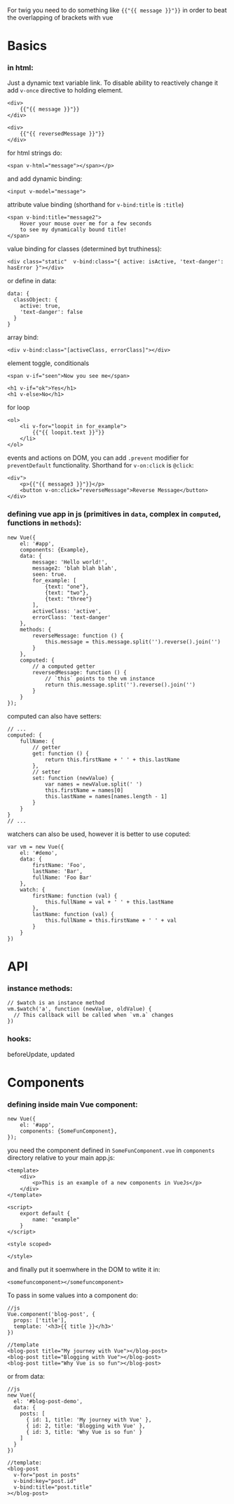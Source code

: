For twig you need to do something like `{{"{{ message }}"}}` in order to beat the overlapping of brackets with vue

# Basics

### in html:

Just a dynamic text variable link. To disable ability to reactively change it add `v-once` directive to holding element.
```
<div>
    {{"{{ message }}"}}
</div>

<div>
    {{"{{ reversedMessage }}"}}
</div>
```

for html strings do:
```
<span v-html="message"></span></p>
```


and add dynamic binding:
```
<input v-model="message">
```

attribute value binding (shorthand for `v-bind:title` is `:title`)
```
<span v-bind:title="message2">
    Hover your mouse over me for a few seconds
    to see my dynamically bound title!
</span>
```

value binding for classes (determined byt truthiness):
```
<div class="static"  v-bind:class="{ active: isActive, 'text-danger': hasError }"></div>
```
or define in data:
```
data: {
  classObject: {
    active: true,
    'text-danger': false
  }
}
```
array bind:
```
<div v-bind:class="[activeClass, errorClass]"></div>
```


element toggle, conditionals
```
<span v-if="seen">Now you see me</span>

<h1 v-if="ok">Yes</h1>
<h1 v-else>No</h1>
```

for loop
```
<ol>
    <li v-for="loopit in for_example">
        {{"{{ loopit.text }}"}}
    </li>
</ol>
```

events and actions on DOM, you can add `.prevent` modifier for `preventDefault` functionality. Shorthand for `v-on:click` is `@click`:
```
<div">
    <p>{{"{{ message3 }}"}}</p>
    <button v-on:click="reverseMessage">Reverse Message</button>
</div>
```


### defining vue app in js (primitives in `data`, complex in `computed`, functions in `methods`):

```
new Vue({
    el: '#app',
    components: {Example},
    data: {
        message: 'Hello world!',
        message2: 'blah blah blah',
        seen: true.
        for_example: [
            {text: "one"},
            {text: "two"},
            {text: "three"}
        ],
        activeClass: 'active',
        errorClass: 'text-danger'
    },
    methods: {
        reverseMessage: function () {
            this.message = this.message.split('').reverse().join('')
        }
    },
    computed: {
        // a computed getter
        reversedMessage: function () {
            // `this` points to the vm instance
            return this.message.split('').reverse().join('')
        }
    }
});
```
computed can also have setters:
```
// ...
computed: {
    fullName: {
        // getter
        get: function () {
            return this.firstName + ' ' + this.lastName
        },
        // setter
        set: function (newValue) {
            var names = newValue.split(' ')
            this.firstName = names[0]
            this.lastName = names[names.length - 1]
        }
    }
}
// ...
```



watchers can also be used, however it is better to use coputed:
```
var vm = new Vue({
    el: '#demo',
    data: {
        firstName: 'Foo',
        lastName: 'Bar',
        fullName: 'Foo Bar'
    },
    watch: {
        firstName: function (val) {
            this.fullName = val + ' ' + this.lastName
        },
        lastName: function (val) {
            this.fullName = this.firstName + ' ' + val
        }
    }
})
```


# API

### instance methods:
```
// $watch is an instance method
vm.$watch('a', function (newValue, oldValue) {
  // This callback will be called when `vm.a` changes
})
```
### hooks:
beforeUpdate, updated

# Components

### defining inside main Vue component:
```
new Vue({
    el: '#app',
    components: {SomeFunComponent},
});
```

you need the component defined in `SomeFunComponent.vue` in `components` directory relative to your main app.js:
```
<template>
    <div>
        <p>This is an example of a new components in VueJs</p>
    </div>
</template>

<script>
    export default {
        name: "example"
    }
</script>

<style scoped>

</style>

```

and finally put it soemwhere in the DOM to wtite it in:
```
<somefuncomponent></somefuncomponent>
```

To pass in some values into a component do:
```
//js
Vue.component('blog-post', {
  props: ['title'],
  template: '<h3>{{ title }}</h3>'
})

//template
<blog-post title="My journey with Vue"></blog-post>
<blog-post title="Blogging with Vue"></blog-post>
<blog-post title="Why Vue is so fun"></blog-post>
```
or from data:
```
//js
new Vue({
  el: '#blog-post-demo',
  data: {
    posts: [
      { id: 1, title: 'My journey with Vue' },
      { id: 2, title: 'Blogging with Vue' },
      { id: 3, title: 'Why Vue is so fun' }
    ]
  }
})

//template:
<blog-post
  v-for="post in posts"
  v-bind:key="post.id"
  v-bind:title="post.title"
></blog-post>
```



